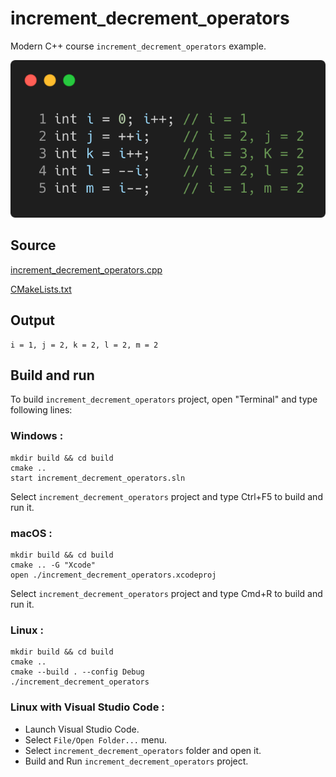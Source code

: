 # increment_decrement_operators

Modern C++ course `increment_decrement_operators` example.

![increment_decrement_operators](../../../../docs/pictures/language_basics/increment_decrement_operators.png)

## Source

[increment_decrement_operators.cpp](increment_decrement_operators.cpp)

[CMakeLists.txt](CMakeLists.txt)

## Output

```
i = 1, j = 2, k = 2, l = 2, m = 2
```

## Build and run

To build `increment_decrement_operators` project, open "Terminal" and type following lines:

### Windows :

``` shell
mkdir build && cd build
cmake .. 
start increment_decrement_operators.sln
```

Select `increment_decrement_operators` project and type Ctrl+F5 to build and run it.

### macOS :

``` shell
mkdir build && cd build
cmake .. -G "Xcode"
open ./increment_decrement_operators.xcodeproj
```

Select `increment_decrement_operators` project and type Cmd+R to build and run it.

### Linux :

``` shell
mkdir build && cd build
cmake .. 
cmake --build . --config Debug
./increment_decrement_operators
```

### Linux with Visual Studio Code :

* Launch Visual Studio Code.
* Select `File/Open Folder...` menu.
* Select `increment_decrement_operators` folder and open it.
* Build and Run `increment_decrement_operators` project.
